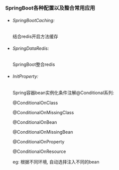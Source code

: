 ### SpringBoot各种配置以及整合常用应用


- ###### SpringBootCaching:
    结合redis开启方法缓存
- ###### SpringDataRedis:
    SpringBoot整合redis
- ###### InitProperty:
    Spring容器bean实例化条件注解@Conditional系列:
    
    @ConditionalOnClass
    
    @ConditionalOnMissingClass
    
    @ConditionalOnBean
    
    @ConditionalOnMissingBean
    
    @ConditionalOnProperty
    
    @ConditionalOnResource
    
    eg: 根据不同环境, 自动选择注入不同的bean